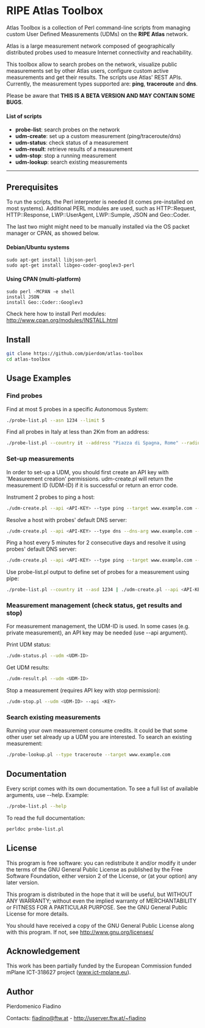 RIPE Atlas Toolbox
=====================

Atlas Toolbox is a collection of Perl command-line scripts from managing custom User Defined Measurements (UDMs) on the **RIPE Atlas** network.

Atlas is a large measurement network composed of geographically distributed probes used to measure Internet connectivity and reachability.

This toolbox allow to search probes on the network, visualize public measurements set by other Atlas users, configure custom active measurements and get their results. The scripts use Atlas' REST APIs. Currently, the measurement types supported are: **ping**, **traceroute** and **dns**.

Please be aware that **THIS IS A BETA VERSION AND MAY CONTAIN SOME BUGS**.

#### List of scripts

- **probe-list**: search probes on the network
- **udm-create**: set up a custom measurement (ping/traceroute/dns)
- **udm-status**: check status of a measurement
- **udm-result**: retrieve results of a measurement
- **udm-stop**: stop a running measurement
- **udm-lookup**: search existing measurements

----------

Prerequisites
-------------

To run the scripts, the Perl interpreter is needed (it comes pre-installed on most systems). 
Additional PERL modules are used, such as HTTP::Request, HTTP::Response, LWP::UserAgent, LWP::Sumple, JSON and Geo::Coder.

The last two might might need to be manually installed via the OS packet manager or CPAN, as showed below.

#### Debian/Ubuntu systems

```
sudo apt-get install libjson-perl
sudo apt-get install libgeo-coder-googlev3-perl
```

#### Using CPAN (multi-platform)

```
sudo perl -MCPAN -e shell
install JSON
install Geo::Coder::Googlev3
```

Check here how to install Perl modules: <http://www.cpan.org/modules/INSTALL.html>

Install
-------

```sh
git clone https://github.com/pierdom/atlas-toolbox
cd atlas-toolbox
```


Usage Examples
--------------

### Find probes

Find at most 5 probes in a specific Autonomous System:
```sh
./probe-list.pl --asn 1234 --limit 5
```
Find all probes in Italy at less than 2Km from an address:
```sh
./probe-list.pl --country it --address "Piazza di Spagna, Rome" --radius 2
```

### Set-up measurements

In order to set-up a UDM, you should first create an API key with 'Measurement creation' permissions.
udm-create.pl will return the measurement ID (UDM-ID) if it is successful or return an error code.

Instrument 2 probes to ping a host:
```sh
./udm-create.pl --api <API-KEY> --type ping --target www.example.com --probe-list 1234,5678
```

Resolve a host with probes' default DNS server:
```sh
./udm-create.pl --api <API-KEY> --type dns --dns-arg www.example.com --probe-list 1234,5678
```

Ping a host every 5 minutes for 2 consecutive days and resolve it using probes' default DNS server:
```sh
./udm-create.pl --api <API-KEY> --type ping --target www.example.com --probe-list 1234,5678 --resolve-on-probe --start 1403042400 --stop 1403215199 --interval 300
```

Use probe-list.pl output to define set of probes for a measurement using pipe:
```sh
./probe-list.pl --country it --asd 1234 | ./udm-create.pl --api <API-KEY> --type ping --target example.com
```

### Measurement management (check status, get results and stop)

For measurement management, the UDM-ID is used. In some cases (e.g. private measurement), an API key may be needed (use --api argument).

Print UDM status:
```sh
./udm-status.pl --udm <UDM-ID>
```
Get UDM results:
```sh
./udm-result.pl --udm <UDM-ID>
```
Stop a measurement (requires API key with stop permission):
```sh
./udm-stop.pl --udm <UDM-ID> --api <KEY>
```

### Search existing measurements

Running your own measurement consume credits. It could be that some other user set already up a UDM you are interested. To search an existing measurement:

```sh
./probe-lookup.pl --type traceroute --target www.example.com
```


Documentation
-------------

Every script comes with its own documentation. To see a full list of available arguments, use --help. Example:
```sh
./probe-list.pl --help
```

To read the full documentation:
```sh
perldoc probe-list.pl
```


License
-------

This program is free software: you can redistribute it and/or modify
it under the terms of the GNU General Public License as published by
the Free Software Foundation, either version 2 of the License, or
(at your option) any later version.

This program is distributed in the hope that it will be useful,
but WITHOUT ANY WARRANTY; without even the implied warranty of
MERCHANTABILITY or FITNESS FOR A PARTICULAR PURPOSE.  See the
GNU General Public License for more details.

You should have received a copy of the GNU General Public License
along with this program.  If not, see <http://www.gnu.org/licenses/>


Acknowledgement
---------------

This work has been partially funded by the European Commission 
funded mPlane ICT-318627 project (www.ict-mplane.eu).


Author
------

Pierdomenico Fiadino

Contacts:
fiadino@ftw.at - <http://userver.ftw.at/~fiadino>
